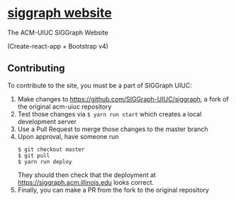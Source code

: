 # [siggraph website](https://siggraph.acm.illinois.edu)
The ACM-UIUC SIGGraph Website

(Create-react-app + Bootstrap v4)

## Contributing
To contribute to the site, you must be a part of SIGGraph UIUC:
1. Make changes to https://github.com/SIGGraph-UIUC/siggraph, a fork of the original acm-uiuc repository
2. Test those changes via `$ yarn run start` which creates a local development server
3. Use a Pull Request to merge those changes to the master branch
4. Upon approval, have someone run
    ```
    $ git checkout master
    $ git pull
    $ yarn run deploy
    ```
    They should then check that the deployment at https://siggraph.acm.illinois.edu looks correct.
5. Finally, you can make a PR from the fork to the original repository
